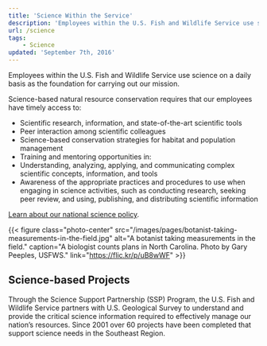 ```yaml
---
title: 'Science Within the Service'
description: 'Employees within the U.S. Fish and Wildlife Service use science on a daily basis as the foundation for carrying out our mission. Learn how we use science and discover online tools for natural resources conservation.'
url: /science
tags:
    - Science
updated: 'September 7th, 2016'
---
```


Employees within the U.S. Fish and Wildlife Service use science on a daily basis as the foundation for carrying out our mission.

Science-based natural resource conservation requires that our employees have timely access to:
  - Scientific research, information, and state-of-the-art scientific tools
  - Peer interaction among scientific colleagues
  - Science-based conservation strategies for habitat and population management
  - Training and mentoring opportunities in:
  - Understanding, analyzing, applying, and communicating complex scientific concepts, information, and tools
  - Awareness of the appropriate practices and procedures to use when engaging in science activities, such as conducting research, seeking peer review, and using, publishing, and distributing scientific information

[Learn about our national science policy](https://www.fws.gov/science/).

{{< figure class="photo-center" src="/images/pages/botanist-taking-measurements-in-the-field.jpg" alt="A botanist taking measurements in the field." caption="A biologist counts plans in North Carolina. Photo by Gary Peeples, USFWS." link="https://flic.kr/p/uB8wWF" >}}

## Science-based Projects
Through the Science Support Partnership (SSP) Program, the U.S. Fish and Wildlife Service partners with U.S. Geological Survey to understand and provide the critical science information required to effectively manage our nation’s resources.  Since 2001 over 60 projects have been completed that support science needs in the Southeast Region.
